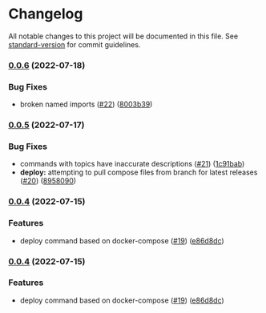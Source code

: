 # Changelog

All notable changes to this project will be documented in this file. See [standard-version](https://github.com/conventional-changelog/standard-version) for commit guidelines.

### [0.0.6](https://github.com/ConduitPlatform/CLI/compare/v0.0.5...v0.0.6) (2022-07-18)


### Bug Fixes

* broken named imports ([#22](https://github.com/ConduitPlatform/CLI/issues/22)) ([8003b39](https://github.com/ConduitPlatform/CLI/commit/8003b3959ecd28ba7e30d1cc6b1a3b116693592a))

### [0.0.5](https://github.com/ConduitPlatform/CLI/compare/v0.0.4...v0.0.5) (2022-07-17)


### Bug Fixes

* commands with topics have inaccurate descriptions ([#21](https://github.com/ConduitPlatform/CLI/issues/21)) ([1c91bab](https://github.com/ConduitPlatform/CLI/commit/1c91bab07f211288900c94b3a4d51094444ac50f))
* **deploy:** attempting to pull compose files from branch for latest releases ([#20](https://github.com/ConduitPlatform/CLI/issues/20)) ([8958090](https://github.com/ConduitPlatform/CLI/commit/8958090e603454831045c5cddf8cb171a51da72c))

### [0.0.4](https://github.com/ConduitPlatform/CLI/compare/v0.0.3...v0.0.4) (2022-07-15)


### Features

* deploy command based on docker-compose ([#19](https://github.com/ConduitPlatform/CLI/issues/19)) ([e86d8dc](https://github.com/ConduitPlatform/CLI/commit/e86d8dc3d8baa84965c60d32d18eba9e778c478a))

### [0.0.4](https://github.com/ConduitPlatform/CLI/compare/v0.0.3...v0.0.4) (2022-07-15)


### Features

* deploy command based on docker-compose ([#19](https://github.com/ConduitPlatform/CLI/issues/19)) ([e86d8dc](https://github.com/ConduitPlatform/CLI/commit/e86d8dc3d8baa84965c60d32d18eba9e778c478a))
